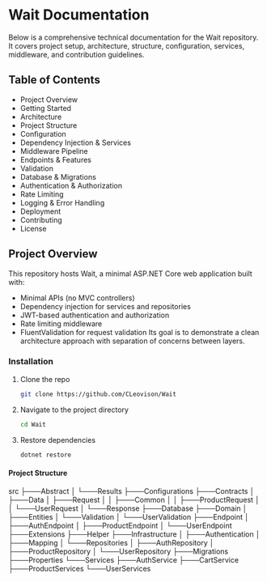 # Wait Documentation
Below is a comprehensive technical documentation for the Wait repository. It covers project setup, architecture, structure, configuration, services, middleware, and contribution guidelines.


## Table of Contents

- Project Overview
- Getting Started
- Architecture
- Project Structure
- Configuration
- Dependency Injection & Services
- Middleware Pipeline
- Endpoints & Features
- Validation
- Database & Migrations
- Authentication & Authorization
- Rate Limiting
- Logging & Error Handling
- Deployment
- Contributing
- License


## Project Overview
This repository hosts Wait, a minimal ASP.NET Core web application built with:
- Minimal APIs (no MVC controllers)
- Dependency injection for services and repositories
- JWT-based authentication and authorization
- Rate limiting middleware
- FluentValidation for request validation
Its goal is to demonstrate a clean architecture approach with separation of concerns between layers.

### Installation

1. Clone the repo
   ```sh
   git clone https://github.com/CLeovison/Wait
   ```
2. Navigate to the project directory
   ```sh
   cd Wait
   ```
3. Restore dependencies
   ```sh
   dotnet restore
   ```
#### Project Structure
src
    ├───Abstract
    │   └───Results
    ├───Configurations
    ├───Contracts
    │   ├───Data
    │   ├───Request
    │   │   ├───Common
    │   │   ├───ProductRequest
    │   │   └───UserRequest
    │   └───Response
    ├───Database
    ├───Domain
    │   ├───Entities
    │   └───Validation
    │       └───UserValidation
    ├───Endpoint
    │   ├───AuthEndpoint
    │   ├───ProductEndpoint
    │   └───UserEndpoint
    ├───Extensions
    ├───Helper
    ├───Infrastructure
    │   ├───Authentication
    │   ├───Mapping
    │   └───Repositories
    │       ├───AuthRepository
    │       ├───ProductRepository
    │       └───UserRepository
    ├───Migrations
    ├───Properties
    └───Services
        ├───AuthService
        ├───CartService
        ├───ProductServices
        └───UserServices
